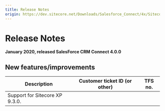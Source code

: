 ```yaml
---
title: Release Notes
origin: https://dev.sitecore.net/Downloads/Salesforce_Connect/4x/Sitecore_Connect_for_Salesforce_CRM_400/Release_Notes
---
```


# Release Notes

**January 2020, released SalesForce CRM Connect 4.0.0**

## New features/improvements

 | Description | Customer ticket ID (or other) | TFS no. |
 | --- | --- | --- |
 | Support for Sitecore XP 9.3.0. |  |  |